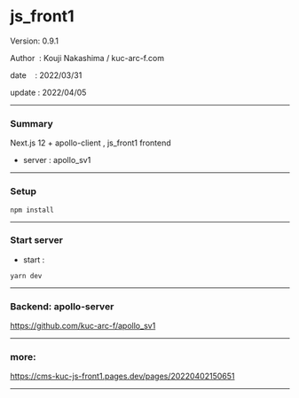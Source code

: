 ﻿# js_front1

 Version: 0.9.1

 Author  : Kouji Nakashima / kuc-arc-f.com

 date    : 2022/03/31

 update  : 2022/04/05

***
### Summary

Next.js 12 + apollo-client , js_front1 frontend

* server : apollo_sv1

***
### Setup

```
npm install
```

***
### Start server
* start :

```
yarn dev
```
***
### Backend: apollo-server

https://github.com/kuc-arc-f/apollo_sv1

***
### more:

https://cms-kuc-js-front1.pages.dev/pages/20220402150651

***

